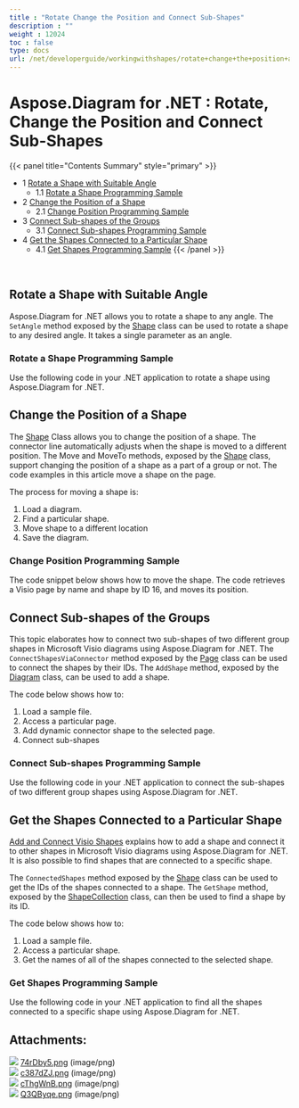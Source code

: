 ```yaml
---
title : "Rotate Change the Position and Connect Sub-Shapes" 
description : "" 
weight : 12024 
toc : false
type: docs
url: /net/developerguide/workingwithshapes/rotate+change+the+position+and+connect+sub-shapes/
---
```


# Aspose.Diagram for .NET : Rotate, Change the Position and Connect Sub-Shapes


{{< panel title="Contents Summary" style="primary" >}}
*   1 [Rotate a Shape with Suitable Angle](#rotate-a-shape-with-suitable-angle)
    *   1.1 [Rotate a Shape Programming Sample](#rotate-a-shape-programming-sample)
*   2 [Change the Position of a Shape](#change-the-position-of-a-shape)
    *   2.1 [Change Position Programming Sample](#change-position-programming-sample)
*   3 [Connect Sub-shapes of the Groups](#connect-sub-shapes-of-the-groups)
    *   3.1 [Connect Sub-shapes Programming Sample](#connect-sub-shapes-programming-sample)
*   4 [Get the Shapes Connected to a Particular Shape](#get-the-shapes-connected-to-a-particular-shape)
    *   4.1 [Get Shapes Programming Sample](#get-shapes-programming-sample)
{{< /panel >}}
 

 

## Rotate a Shape with Suitable Angle

Aspose.Diagram for .NET allows you to rotate a shape to any angle. The `SetAngle` method exposed by the [Shape](http://www.aspose.com/api/net/diagram/aspose.diagram/shape) class can be used to rotate a shape to any desired angle. It takes a single parameter as an angle.

### Rotate a Shape Programming Sample

Use the following code in your .NET application to rotate a shape using Aspose.Diagram for .NET.

## Change the Position of a Shape

The [Shape](http://www.aspose.com/api/net/diagram/aspose.diagram/shape) Class allows you to change the position of a shape. The connector line automatically adjusts when the shape is moved to a different position. The Move and MoveTo methods, exposed by the [Shape](http://www.aspose.com/api/net/diagram/aspose.diagram/shape) class, support changing the position of a shape as a part of a group or not. The code examples in this article move a shape on the page.

The process for moving a shape is:

1.  Load a diagram.
2.  Find a particular shape.
3.  Move shape to a different location
4.  Save the diagram.

### Change Position Programming Sample

The code snippet below shows how to move the shape. The code retrieves a Visio page by name and shape by ID 16, and moves its position.

## Connect Sub-shapes of the Groups

This topic elaborates how to connect two sub-shapes of two different group shapes in Microsoft Visio diagrams using Aspose.Diagram for .NET. The `ConnectShapesViaConnector` method exposed by the [Page](http://www.aspose.com/api/net/diagram/aspose.diagram/page) class can be used to connect the shapes by their IDs. The `AddShape` method, exposed by the [Diagram](http://www.aspose.com/api/net/diagram/aspose.diagram/diagram) class, can be used to add a shape.

The code below shows how to:

1.  Load a sample file.
2.  Access a particular page.
3.  Add dynamic connector shape to the selected page.
4.  Connect sub-shapes

### Connect Sub-shapes Programming Sample

Use the following code in your .NET application to connect the sub-shapes of two different group shapes using Aspose.Diagram for .NET.

## Get the Shapes Connected to a Particular Shape

[Add and Connect Visio Shapes](/pages/createpage.action?spaceKey=diagramnet&title=Add+and+Connect+Visio+Shapes&linkCreation=true&fromPageId=18350178) explains how to add a shape and connect it to other shapes in Microsoft Visio diagrams using Aspose.Diagram for .NET. It is also possible to find shapes that are connected to a specific shape.

The `ConnectedShapes` method exposed by the [Shape](http://www.aspose.com/api/net/diagram/aspose.diagram/shape) class can be used to get the IDs of the shapes connected to a shape. The `GetShape` method, exposed by the [ShapeCollection](http://www.aspose.com/api/net/diagram/aspose.diagram/shapecollection) class, can then be used to find a shape by its ID.

The code below shows how to:

1.  Load a sample file.
2.  Access a particular shape.
3.  Get the names of all of the shapes connected to the selected shape.

### Get Shapes Programming Sample

Use the following code in your .NET application to find all the shapes connected to a specific shape using Aspose.Diagram for .NET.

## Attachments:

![](https://docs2.aspose.com/diagram/net/images/icons/bullet_blue.gif) [74rDby5.png](https://docs2.aspose.com/diagram/net/attachments/18350178/18547233.png) (image/png)  
![](https://docs2.aspose.com/diagram/net/images/icons/bullet_blue.gif) [c387dZJ.png](https://docs2.aspose.com/diagram/net/attachments/18350178/18547232.png) (image/png)  
![](https://docs2.aspose.com/diagram/net/images/icons/bullet_blue.gif) [cThgWnB.png](https://docs2.aspose.com/diagram/net/attachments/18350178/18547245.png) (image/png)  
![](https://docs2.aspose.com/diagram/net/images/icons/bullet_blue.gif) [Q3QByqe.png](https://docs2.aspose.com/diagram/net/attachments/18350178/18547244.png) (image/png)  

